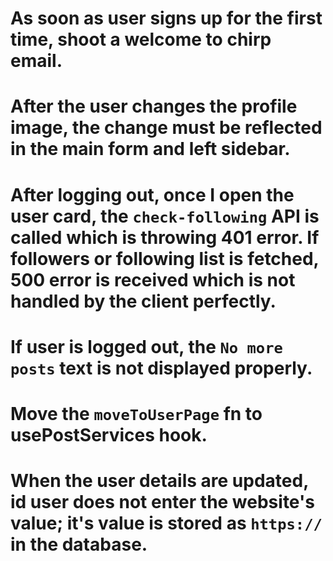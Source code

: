 # As soon as user signs up for the first time, shoot a welcome to chirp email.
# After the user changes the profile image, the change must be reflected in the main form and left sidebar.
# After logging out, once I open the user card, the `check-following` API is called which is throwing 401 error. If followers or following list is fetched, 500 error is received which is not handled by the client perfectly.
# If user is logged out, the `No more posts` text is not displayed properly.
# Move the `moveToUserPage` fn to usePostServices hook.
# When the user details are updated, id user does not enter the website's value; it's value is stored as `https://` in the database.